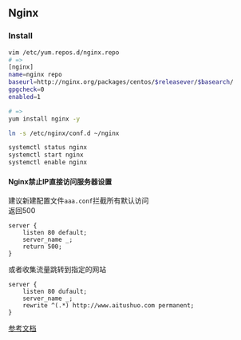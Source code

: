 Nginx
---

### Install
```sh
vim /etc/yum.repos.d/nginx.repo
# =>
[nginx]
name=nginx repo
baseurl=http://nginx.org/packages/centos/$releasever/$basearch/
gpgcheck=0
enabled=1

# =>
yum install nginx -y

ln -s /etc/nginx/conf.d ~/nginx

systemctl status nginx
systemctl start nginx
systemctl enable nginx
```

#### Nginx禁止IP直接访问服务器设置
建议新建配置文件``aaa.conf``拦截所有默认访问  
返回500
```nginx
server { 
	listen 80 default; 
	server_name _; 
	return 500; 
}
```
或者收集流量跳转到指定的网站
```nginx
server { 
	listen 80 dufault; 
	server_name _; 
	rewrite ^(.*) http://www.aitushuo.com permanent; 
}
```
[参考文档](http://www.jb51.net/article/93756.htm)